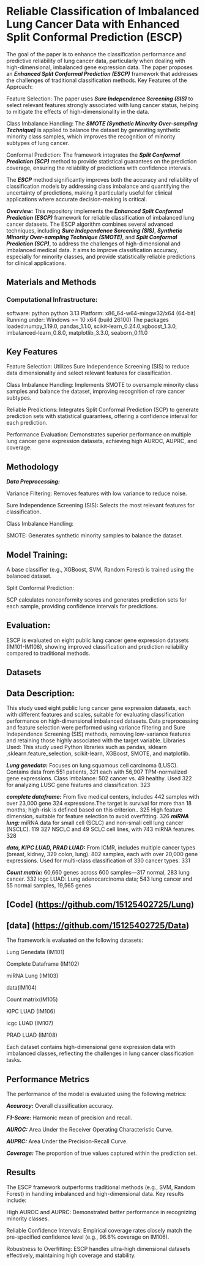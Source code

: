 # Reliable Classification of Imbalanced Lung Cancer Data with Enhanced Split Conformal Prediction (ESCP)

The goal of the paper is to enhance the classification performance and predictive reliability of lung cancer data, particularly when dealing with high-dimensional, imbalanced gene expression data. The paper proposes an ***Enhanced Split Conformal Prediction (ESCP)*** framework that addresses the challenges of traditional classification methods. Key Features of the Approach:

Feature Selection: The paper uses ***Sure Independence Screening (SIS)*** to select relevant features strongly associated with lung cancer status, helping to mitigate the effects of high-dimensionality in the data.

Class Imbalance Handling: The ***SMOTE (Synthetic Minority Over-sampling Technique)*** is applied to balance the dataset by generating synthetic minority class samples, which improves the recognition of minority subtypes of lung cancer.

Conformal Prediction: The framework integrates the ***Split Conformal Prediction (SCP)*** method to provide statistical guarantees on the prediction coverage, ensuring the reliability of predictions with confidence intervals.

The ***ESCP*** method significantly improves both the accuracy and reliability of classification models by addressing class imbalance and quantifying the uncertainty of predictions, making it particularly useful for clinical applications where accurate decision-making is critical.

***Overview:***
This repository implements the ***Enhanced Split Conformal Prediction (ESCP)*** framework for reliable classification of imbalanced lung cancer datasets. The ESCP algorithm combines several advanced techniques, including ***Sure Independence Screening (SIS)***, ***Synthetic Minority Over-sampling Technique (SMOTE)***, and ***Split Conformal Prediction (SCP)***, to address the challenges of high-dimensional and imbalanced medical data. It aims to improve classification accuracy, especially for minority classes, and provide statistically reliable predictions for clinical applications.

## Materials and Methods
### Computational Infrastructure:
software: python python 3.13 Platform: x86_64-w64-mingw32/x64 (64-bit) Running under: Windows >= 10 x64 (build 26100) The packages loaded:numpy_1.19.0, pandas_1.1.0, scikit-learn_0.24.0,xgboost_1.3.0, imbalanced-learn_0.8.0, matplotlib_3.3.0, seaborn_0.11.0

## Key Features
Feature Selection: Utilizes Sure Independence Screening (SIS) to reduce data dimensionality and select relevant features for classification.

Class Imbalance Handling: Implements SMOTE to oversample minority class samples and balance the dataset, improving recognition of rare cancer subtypes.

Reliable Predictions: Integrates Split Conformal Prediction (SCP) to generate prediction sets with statistical guarantees, offering a confidence interval for each prediction.

Performance Evaluation: Demonstrates superior performance on multiple lung cancer gene expression datasets, achieving high AUROC, AUPRC, and coverage.

## Methodology
***Data Preprocessing:***

Variance Filtering: Removes features with low variance to reduce noise.

Sure Independence Screening (SIS): Selects the most relevant features for classification.

Class Imbalance Handling:

SMOTE: Generates synthetic minority samples to balance the dataset.

## Model Training:

A base classifier (e.g., XGBoost, SVM, Random Forest) is trained using the balanced dataset.

Split Conformal Prediction:

SCP calculates nonconformity scores and generates prediction sets for each sample, providing confidence intervals for predictions.

## Evaluation:

ESCP is evaluated on eight public lung cancer gene expression datasets (IM101-IM108), showing improved classification and prediction reliability compared to traditional methods.

## Datasets
## Data Description:
This study used eight public lung cancer gene expression datasets, each with different features and scales, suitable for evaluating classification performance on high-dimensional imbalanced datasets. Data preprocessing and feature selection were performed using variance filtering and Sure Independence Screening (SIS) methods, removing low-variance features and retaining those highly associated with the target variable.
Libraries Used: This study used Python libraries such as pandas, sklearn ,sklearn.feature_selection, scikit-learn, XGBoost, SMOTE, and matplotlib.

***Lung genedata:*** Focuses on lung squamous cell carcinoma (LUSC). Contains data from 551 patients, 321
each with 56,907 TPM-normalized gene expressions. Class imbalance: 502 cancer vs. 49 healthy. Used 322
for analyzing LUSC gene features and classification. 323

***complete dataframe:*** From five medical centers, includes 442 samples with over 23,000 gene 324
expressions.The target is survival for more than 18 months; high-risk is defined based on this criterion.. 325
High feature dimension, suitable for feature selection to avoid overfitting. 326
***miRNA lung:*** miRNA data for small cell (SCLC) and non-small cell lung cancer (NSCLC). 119 327
NSCLC and 49 SCLC cell lines, with 743 miRNA features. 328

***data, KIPC LUAD, PRAD LUAD:***  From ICMR, includes multiple cancer types (breast, kidney, 329
colon, lung). 802 samples, each with over 20,000 gene expressions. Used for multi-class classification of 330
cancer types. 331

***Count matrix:*** 60,660 genes across 600 samples—317 normal, 283 lung cancer. 332
icgc LUAD: Lung adenocarcinoma data; 543 lung cancer and 55 normal samples, 19,565 genes
## [Code]  (https://github.com/15125402725/Lung)
## [data] (https://github.com/15125402725/Data)
The framework is evaluated on the following datasets:

Lung Genedata (IM101)

Complete Dataframe (IM102)

miRNA Lung (IM103)

data(IM104)

Count matrix(IM105)

KIPC LUAD (IM106)

icgc LUAD (IM107)

PRAD LUAD (IM108)

Each dataset contains high-dimensional gene expression data with imbalanced classes, reflecting the challenges in lung cancer classification tasks.

## Performance Metrics
The performance of the model is evaluated using the following metrics:

***Accuracy:*** Overall classification accuracy.

***F1-Score:*** Harmonic mean of precision and recall.

***AUROC:*** Area Under the Receiver Operating Characteristic Curve.

***AUPRC:*** Area Under the Precision-Recall Curve.

***Coverage:*** The proportion of true values captured within the prediction set.

## Results
The ESCP framework outperforms traditional methods (e.g., SVM, Random Forest) in handling imbalanced and high-dimensional data. Key results include:

High AUROC and AUPRC: Demonstrated better performance in recognizing minority classes.

Reliable Confidence Intervals: Empirical coverage rates closely match the pre-specified confidence level (e.g., 96.6% coverage on IM106).

Robustness to Overfitting: ESCP handles ultra-high dimensional datasets effectively, maintaining high coverage and stability.
